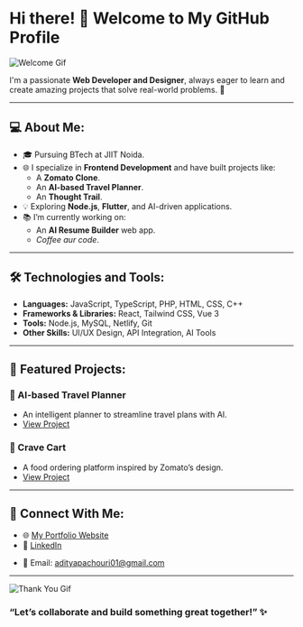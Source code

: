 # Hi there! 👋 Welcome to My GitHub Profile

![Welcome Gif](https://media.giphy.com/media/3o7abKhOpu0NwenH3O/giphy.gif)

I'm a passionate **Web Developer and Designer**, always eager to learn and create amazing projects that solve real-world problems. 🚀

---

## 💻 About Me:

- 🎓 Pursuing BTech at JIIT Noida.
- 🌐 I specialize in **Frontend Development** and have built projects like:
  - A **Zomato Clone**.
  - An **AI-based Travel Planner**.
  - An **Thought Trail**.
- 💡 Exploring **Node.js**, **Flutter**, and AI-driven applications.
- 📚 I’m currently working on:
  - An **AI Resume Builder** web app.
  -  *Coffee aur code*.

---

## 🛠️ Technologies and Tools:

- **Languages:** JavaScript, TypeScript, PHP, HTML, CSS, C++
- **Frameworks & Libraries:** React, Tailwind CSS, Vue 3
- **Tools:** Node.js, MySQL, Netlify, Git
- **Other Skills:** UI/UX Design, API Integration, AI Tools

---

## 🌟 Featured Projects:

### 🥇 AI-based Travel Planner
- An intelligent planner to streamline travel plans with AI.
- [View Project](https://travel-planner-ai.netlify.app/) 

### 🥈 Crave Cart
- A food ordering platform inspired by Zomato’s design.
- [View Project](https://github.com/aadityaa29/Crave-Cart-Project)

---

<!-- ## 📊 GitHub Stats:

![Your GitHub Stats](https://github-readme-stats.vercel.app/api?username=YourUsername&show_icons=true&theme=radical)
![Top Languages](https://github-readme-stats.vercel.app/api/top-langs/?username=YourUsername&layout=compact&theme=radical)
---
-->

## 🤝 Connect With Me:

- 🌐 [My Portfolio Website](https://aadityaa29.github.io/My-Portfolio/)
- 💼 [LinkedIn](https://linkedin.com/in/adityapachouri)
<!-- - 🐦 [Twitter](https://twitter.com/YourHandle) -->
- 📧 Email: adityapachouri01@gmail.com

---

![Thank You Gif](https://media.giphy.com/media/l4FGI8GoTL7N4DsyI/giphy.gif)

### “Let’s collaborate and build something great together!” ✨

